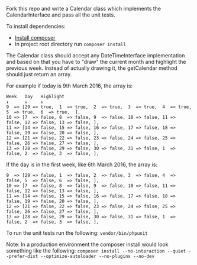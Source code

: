 Fork this repo and write a Calendar class which implements the CalendarInterface and pass all the unit tests.

To install dependencies:
 - [Install composer](https://getcomposer.org/doc/00-intro.md)
 - In project root directory run `composer install`
 
The Calendar class should accept any DateTimeInterface implementation and based on that you have to "draw" the current month and highlight the previous week. Instead of actually drawing it, the getCalendar method should just return an array.

For example if today is 9th March 2016, the array is:

```
Week   Day   Highlight
↓      ↓     ↓
9  => [29 => true,  1  => true,  2  => true,  3  => true,  4  => true,  5  => true,  6  => true,  ],
10 => [7  => false, 8  => false, 9  => false, 10 => false, 11 => false, 12 => false, 13 => false, ],
11 => [14 => false, 15 => false, 16 => false, 17 => false, 18 => false, 19 => false, 20 => false, ],
12 => [21 => false, 22 => false, 23 => false, 24 => false, 25 => false, 26 => false, 27 => false, ],
13 => [28 => false, 29 => false, 30 => false, 31 => false, 1  => false, 2  => false, 3  => false, ],
```

If the day is in the first week, like 6th March 2016, the array is:

```
9  => [29 => false, 1  => false, 2  => false, 3  => false, 4  => false, 5  => false, 6  => false, ],
10 => [7  => false, 8  => false, 9  => false, 10 => false, 11 => false, 12 => false, 13 => false, ],
11 => [14 => false, 15 => false, 16 => false, 17 => false, 18 => false, 19 => false, 20 => false, ],
12 => [21 => false, 22 => false, 23 => false, 24 => false, 25 => false, 26 => false, 27 => false, ],
13 => [28 => false, 29 => false, 30 => false, 31 => false, 1  => false, 2  => false, 3  => false, ],
```

To run the unit tests run the following:
`vendor/bin/phpunit`

Note:
In a production environment the composer install would look something like the following:
`composer install --no-interaction --quiet --prefer-dist --optimize-autoloader --no-plugins --no-dev`
